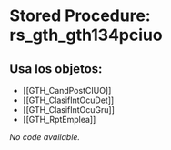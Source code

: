 # Stored Procedure: rs_gth_gth134pciuo

## Usa los objetos:
- [[GTH_CandPostCIUO]]
- [[GTH_ClasifIntOcuDet]]
- [[GTH_ClasifIntOcuGru]]
- [[GTH_RptEmplea]]

*No code available.*
